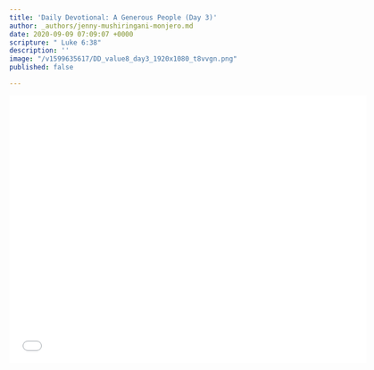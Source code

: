 ```yaml
---
title: 'Daily Devotional: A Generous People (Day 3)'
author: _authors/jenny-mushiringani-monjero.md
date: 2020-09-09 07:09:07 +0000
scripture: " Luke 6:38"
description: ''
image: "/v1599635617/DD_value8_day3_1920x1080_t8vvgn.png"
published: false

---
```

<iframe src="[https://player.vimeo.com/video/456080272](https://player.vimeo.com/video/456080272 "https://player.vimeo.com/video/456080272")" width="640" height="480" frameborder="0" allow="autoplay; fullscreen" allowfullscreen></iframe>